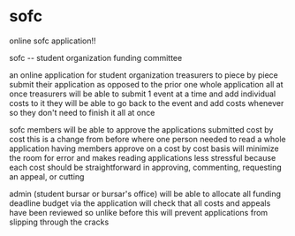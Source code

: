 # sofc
online sofc application!!

sofc -- student organization funding committee

an online application for student organization treasurers to piece by piece submit their application as opposed to the prior one whole application all at once
treasurers will be able to submit 1 event at a time and add individual costs to it
they will be able to go back to the event and add costs whenever so they don't need to finish it all at once

sofc members will be able to approve the applications submitted cost by cost 
this is a change from before where one person needed to read a whole application
having members approve on a cost by cost basis will minimize the room for error and makes reading applications less stressful because each cost should be straightforward in approving, commenting, requesting an appeal, or cutting

admin (student bursar or bursar's office) will be able to allocate all funding deadline budget via the application
will check that all costs and appeals have been reviewed so unlike before this will prevent applications from slipping through the cracks
